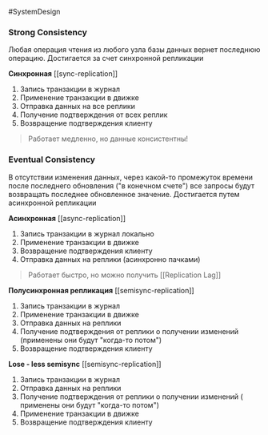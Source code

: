#SystemDesign 

### Strong Consistency
Любая операция чтения из любого узла базы данных вернет последнюю операцию. Достигается за счет синхронной репликации

 **Синхронная** [[sync-replication]]
 1. Запись транзакции в журнал
 2. Применение транзакции в движке
 3. Отправка данных на все реплики
 4. Получение подтверждения от всех реплик
 5. Возвращение подтверждения клиенту

>Работает медленно, но данные консистентны!

### Eventual Consistency
В отсутствии изменения данных, через какой-то промежуток времени после последнего обновления ("в конечном счете") все запросы будут возвращать последнее обновленное значение. Достигается путем асинхронной репликации

**Асинхронная** [[async-replication]]
1. Запись транзакции в журнал локально
2. Применение транзакции в движке
3. Возвращение подтверждения клиенту
4. Отправка данных на реплики (асинхронно пачками)

> Работает быстро, но можно получить [[Replication Lag]]

**Полусинхронная репликация** [[semisync-replication]]
1. Запись транзакции в журнал
2. Применение транзакции в движке
3. Отправка данных на реплики
4. Получение подтверждения от реплики о получении изменений (применены они будут "когда-то потом")
5. Возвращение подтверждения клиенту

**Lose - less semisync** [[semisync-replication]]
1. Запись транзакции в журнал
2. Отправка данных на реплики
3. Получение подтверждения от реплики о получении изменений ( применены они будут "когда-то потом")
4. Применение транзакции в движке
5. Возвращение подтверждения клиенту